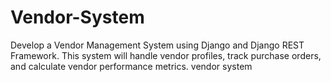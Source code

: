 # Vendor-System
Develop a Vendor Management System using Django and Django REST Framework. This system will handle vendor profiles, track purchase orders, and calculate vendor performance metrics.
vendor system